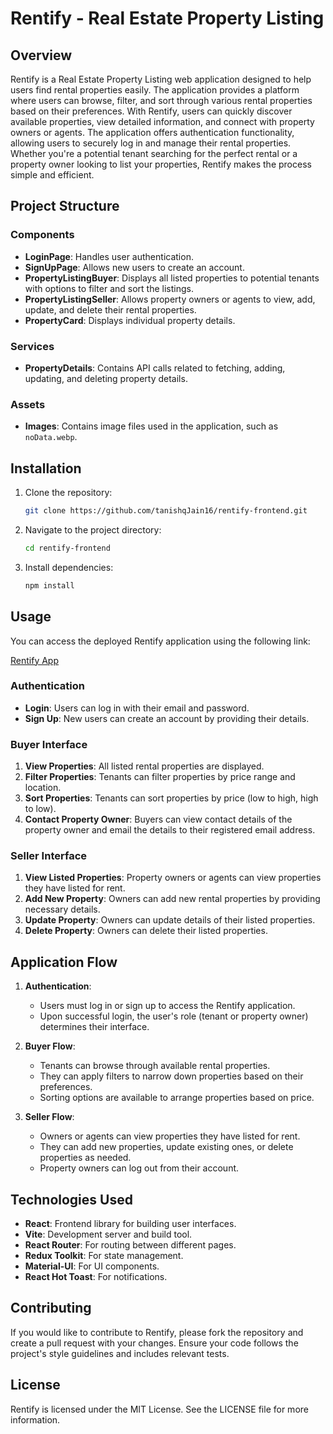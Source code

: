 # Rentify - Real Estate Property Listing

## Overview

Rentify is a Real Estate Property Listing web application designed to help users find rental properties easily. The application provides a platform where users can browse, filter, and sort through various rental properties based on their preferences. With Rentify, users can quickly discover available properties, view detailed information, and connect with property owners or agents. The application offers authentication functionality, allowing users to securely log in and manage their rental properties. Whether you're a potential tenant searching for the perfect rental or a property owner looking to list your properties, Rentify makes the process simple and efficient.

## Project Structure

### Components

- **LoginPage**: Handles user authentication.
- **SignUpPage**: Allows new users to create an account.
- **PropertyListingBuyer**: Displays all listed properties to potential tenants with options to filter and sort the listings.
- **PropertyListingSeller**: Allows property owners or agents to view, add, update, and delete their rental properties.
- **PropertyCard**: Displays individual property details.

### Services

- **PropertyDetails**: Contains API calls related to fetching, adding, updating, and deleting property details.

### Assets

- **Images**: Contains image files used in the application, such as `noData.webp`.

## Installation

1. Clone the repository:
    ```sh
    git clone https://github.com/tanishqJain16/rentify-frontend.git
    ```
2. Navigate to the project directory:
    ```sh
    cd rentify-frontend
    ```
3. Install dependencies:
    ```sh
    npm install
    ```

## Usage

You can access the deployed Rentify application using the following link:

[Rentify App](https://rentify-woad.vercel.app/)

### Authentication

- **Login**: Users can log in with their email and password.
- **Sign Up**: New users can create an account by providing their details.

### Buyer Interface

1. **View Properties**: All listed rental properties are displayed.
2. **Filter Properties**: Tenants can filter properties by price range and location.
3. **Sort Properties**: Tenants can sort properties by price (low to high, high to low).
4. **Contact Property Owner**: Buyers can view contact details of the property owner and email the details to their registered email address.

### Seller Interface

1. **View Listed Properties**: Property owners or agents can view properties they have listed for rent.
2. **Add New Property**: Owners can add new rental properties by providing necessary details.
3. **Update Property**: Owners can update details of their listed properties.
4. **Delete Property**: Owners can delete their listed properties.

## Application Flow

1. **Authentication**: 
   - Users must log in or sign up to access the Rentify application.
   - Upon successful login, the user's role (tenant or property owner) determines their interface.

2. **Buyer Flow**:
   - Tenants can browse through available rental properties.
   - They can apply filters to narrow down properties based on their preferences.
   - Sorting options are available to arrange properties based on price.

3. **Seller Flow**:
   - Owners or agents can view properties they have listed for rent.
   - They can add new properties, update existing ones, or delete properties as needed.
   - Property owners can log out from their account.

## Technologies Used

- **React**: Frontend library for building user interfaces.
- **Vite**: Development server and build tool.
- **React Router**: For routing between different pages.
- **Redux Toolkit**: For state management.
- **Material-UI**: For UI components.
- **React Hot Toast**: For notifications.

## Contributing

If you would like to contribute to Rentify, please fork the repository and create a pull request with your changes. Ensure your code follows the project's style guidelines and includes relevant tests.

## License

Rentify is licensed under the MIT License. See the LICENSE file for more information.
